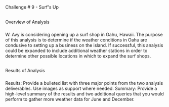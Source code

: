 # 
Challenge # 9 - Surf's Up

## 
Overview of Analysis
### 
W. Avy is considering opening up a surf shop in Oahu, Hawaii. The purpose of this analysis is to determine if the weather conditions in Oahu are condusive to setting up a business on the island.  If successful, this analysis could be expanded to include additional weather stations in order to determine other possible locations in which to expand the surf shops. 

##
Results of Analysis
###


Results: Provide a bulleted list with three major points from the two analysis deliverables. Use images as support where needed.
Summary: Provide a high-level summary of the results and two additional queries that you would perform to gather more weather data for June and December.
